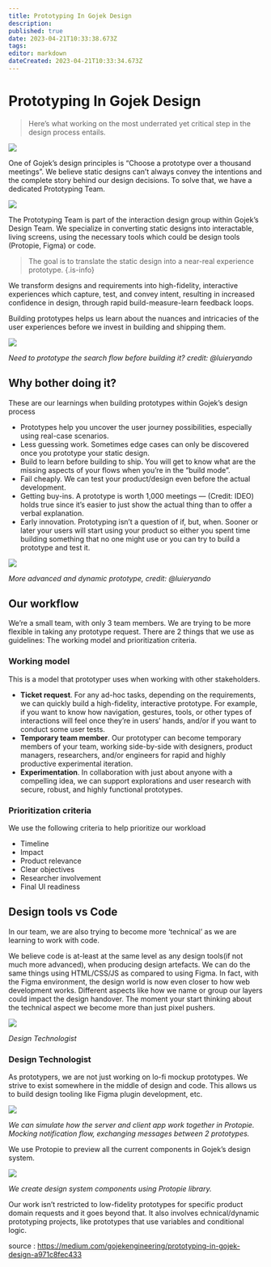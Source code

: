 ```yaml
---
title: Prototyping In Gojek Design
description: 
published: true
date: 2023-04-21T10:33:38.673Z
tags: 
editor: markdown
dateCreated: 2023-04-21T10:33:34.673Z
---
```


# Prototyping In Gojek Design

> Here’s what working on the most underrated yet critical step in the design process entails.

<img src="https://miro.medium.com/max/1400/1*ytuqsfM1TObS8jyLya2pgA.webp">

One of Gojek’s design principles is “Choose a prototype over a thousand meetings”. We believe static designs can’t always convey the intentions and the complete story behind our design decisions. To solve that, we have a dedicated Prototyping Team.

<img src="https://miro.medium.com/max/1400/1*9x43u6QW-IScMafBsbF8UA.webp">

The Prototyping Team is part of the interaction design group within Gojek’s Design Team. We specialize in converting static designs into interactable, living screens, using the necessary tools which could be design tools (Protopie, Figma) or code.

> The goal is to translate the static design into a near-real experience prototype.
{.is-info}


We transform designs and requirements into high-fidelity, interactive experiences which capture, test, and convey intent, resulting in increased confidence in design, through rapid build-measure-learn feedback loops.

Building prototypes helps us learn about the nuances and intricacies of the user experiences before we invest in building and shipping them.

<img src="https://miro.medium.com/max/640/1*VMQ6-Z604hHP7mF5SbIh1Q.gif">

*Need to prototype the search flow before building it? credit: @luieryando*

## Why bother doing it?
These are our learnings when building prototypes within Gojek’s design process

- Prototypes help you uncover the user journey possibilities, especially using real-case scenarios.
- Less guessing work. Sometimes edge cases can only be discovered once you prototype your static design.
- Build to learn before building to ship. You will get to know what are the missing aspects of your flows when you’re in the “build mode”.
- Fail cheaply. We can test your product/design even before the actual development.
- Getting buy-ins. A prototype is worth 1,000 meetings — (Credit: IDEO) holds true since it’s easier to just show the actual thing than to offer a verbal explanation.
- Early innovation. Prototyping isn’t a question of if, but, when. Sooner or later your users will start using your product so either you spent time building something that no one might use or you can try to build a prototype and test it.

<img src="https://miro.medium.com/max/640/1*ceLmMYgmOy8GV4HT0LaYTQ.gif">

*More advanced and dynamic prototype, credit: @luieryando*

## Our workflow


We’re a small team, with only 3 team members. We are trying to be more flexible in taking any prototype request. There are 2 things that we use as guidelines: The working model and prioritization criteria.

### Working model
This is a model that prototyper uses when working with other stakeholders.

- **Ticket request**. For any ad-hoc tasks, depending on the requirements, we can quickly build a high-fidelity, interactive prototype. For example, if you want to know how navigation, gestures, tools, or other types of interactions will feel once they’re in users’ hands, and/or if you want to conduct some user tests.
- **Temporary team member**. Our prototyper can become temporary members of your team, working side-by-side with designers, product managers, researchers, and/or engineers for rapid and highly productive experimental iteration.
- **Experimentation**. In collaboration with just about anyone with a compelling idea, we can support explorations and user research with secure, robust, and highly functional prototypes.


### Prioritization criteria
We use the following criteria to help prioritize our workload

- Timeline
- Impact
- Product relevance
- Clear objectives
- Researcher involvement
- Final UI readiness


## Design tools vs Code
In our team, we are also trying to become more ‘technical’ as we are learning to work with code.

We believe code is at-least at the same level as any design tools(if not much more advanced), when producing design artefacts. We can do the same things using HTML/CSS/JS as compared to using Figma. In fact, with the Figma environment, the design world is now even closer to how web development works. Different aspects like how we name or group our layers could impact the design handover. The moment your start thinking about the technical aspect we become more than just pixel pushers.

<img src="https://miro.medium.com/max/1400/1*I5YLtaUY250L1x-QN3pg9Q.webp">

*Design Technologist*

### Design Technologist
As prototypers, we are not just working on lo-fi mockup prototypes. We strive to exist somewhere in the middle of design and code. This allows us to build design tooling like Figma plugin development, etc.

<img src="https://miro.medium.com/max/1400/1*sG9Igg-P-fZcVMdwIbaJ1Q.gif">

*We can simulate how the server and client app work together in Protopie. Mocking notification flow, exchanging messages between 2 prototypes.*

We use Protopie to preview all the current components in Gojek’s design system.

<img src="https://miro.medium.com/max/640/1*c1g9Tyk9RST10ulj0-mrCQ.gif">

*We create design system components using Protopie library.*

Our work isn’t restricted to low-fidelity prototypes for specific product domain requests and it goes beyond that. It also involves echnical/dynamic prototyping projects, like prototypes that use variables and conditional logic.

source : https://medium.com/gojekengineering/prototyping-in-gojek-design-a971c8fec433